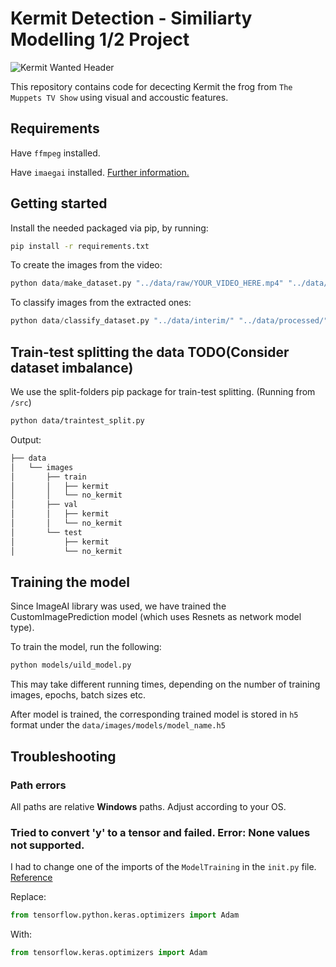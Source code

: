 # Kermit Detection - Similiarty Modelling 1/2 Project

![Kermit Wanted Header](https://vignette.wikia.nocookie.net/muppet/images/0/05/Iflorist_1.jpg)

This repository contains code for dececting Kermit the frog from `The Muppets TV Show` using visual and accoustic features.

## Requirements

Have `ffmpeg` installed.

Have `imaegai` installed. [Further information.](https://imageai.readthedocs.io/en/latest/#installing-imageai)

## Getting started

Install the needed packaged via pip, by running:

```bash
pip install -r requirements.txt
```

To create the images from the video:
```python
python data/make_dataset.py "../data/raw/YOUR_VIDEO_HERE.mp4" "../data/interim/"
```

To classify images from the extracted ones:
```python
python data/classify_dataset.py "../data/interim/" "../data/processed/"
```

## Train-test splitting the data TODO(Consider dataset imbalance)

We use the split-folders pip package for train-test splitting. (Running from `/src`)

```bash
python data/traintest_split.py
```

Output:

```bash
├── data
│	└── images
│		├── train
│		│	├── kermit
│		│	└── no_kermit
│		├── val
│		│	├── kermit
│		│	└── no_kermit
│		└── test
│			├── kermit
│			└── no_kermit
```

## Training the model

Since ImageAI library was used, we have trained the CustomImagePrediction model (which uses Resnets as 
network model type).

To train the model, run the following:

```bash
python models/uild_model.py
```

This may take different running times, depending on the number of training images, epochs, batch sizes etc.

After model is trained, the corresponding trained model is stored in `h5` format under 
 the `data/images/models/model_name.h5`

## Troubleshooting

### Path errors

All paths are relative **Windows** paths. Adjust according to your OS.

### Tried to convert 'y' to a tensor and failed. Error: None values not supported.

I had to change one of the imports of the `ModelTraining` in the `init.py` file. [Reference](https://github.com/tensorflow/tensorflow/issues/32646)

Replace:

```python
from tensorflow.python.keras.optimizers import Adam
```
With:

```python
from tensorflow.keras.optimizers import Adam
```